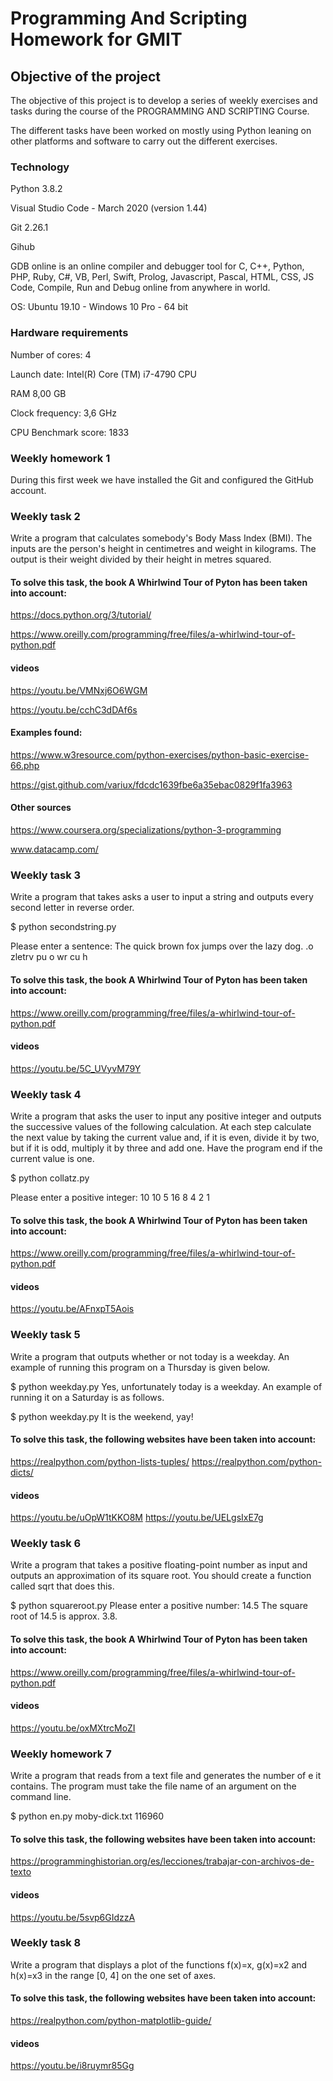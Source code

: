 # Programming And Scripting Homework for GMIT

## Objective of the project

The objective of this project is to develop a series of weekly exercises and tasks during the course of the PROGRAMMING AND SCRIPTING Course.

The different tasks have been worked on mostly using Python leaning on other platforms and software to carry out the different exercises.


### Technology

Python 3.8.2 

Visual Studio Code - March 2020 (version 1.44)

Git 2.26.1

Gihub

GDB online is an online compiler and debugger tool for C, C++, Python, PHP, Ruby, C#, VB, Perl, Swift, Prolog, Javascript, Pascal, HTML, CSS, JS Code, Compile, Run and Debug online from anywhere in world.

OS: Ubuntu 19.10 - Windows 10 Pro - 64 bit 

### Hardware requirements

Number of cores: 4

Launch date: Intel(R) Core (TM) i7-4790 CPU

RAM 8,00 GB

Clock frequency: 3,6 GHz

CPU Benchmark score: 1833


### Weekly homework 1

During this first week we have installed the Git and configured the GitHub account.


### Weekly task 2

Write a program that calculates somebody's Body Mass Index (BMI). The inputs are the person's height in centimetres and weight in kilograms. The output is their weight divided by their height in metres squared.


#### To solve this task, the book A Whirlwind Tour of Pyton has been taken into account:

https://docs.python.org/3/tutorial/

https://www.oreilly.com/programming/free/files/a-whirlwind-tour-of-python.pdf


#### videos

https://youtu.be/VMNxj6O6WGM

https://youtu.be/cchC3dDAf6s

#### Examples found:

https://www.w3resource.com/python-exercises/python-basic-exercise-66.php

https://gist.github.com/variux/fdcdc1639fbe6a35ebac0829f1fa3963

#### Other sources

https://www.coursera.org/specializations/python-3-programming

www.datacamp.com/


### Weekly task 3

Write a program that takes asks a user to input a string and outputs every second letter in reverse order.

$ python secondstring.py

Please enter a sentence: The quick brown fox jumps over the lazy dog.
.o zletrv pu o wr cu h

#### To solve this task, the book A Whirlwind Tour of Pyton has been taken into account:

https://www.oreilly.com/programming/free/files/a-whirlwind-tour-of-python.pdf

#### videos

https://youtu.be/5C_UVyvM79Y

### Weekly task 4

Write a program that asks the user to input any positive integer and outputs the successive values of the following calculation. At each step calculate the next value by taking the current value and, if it is even, divide it by two, but if it is odd, multiply it by three and add one. Have the program end if the current value is one.

$ python collatz.py

Please enter a positive integer: 10
10 5 16 8 4 2 1

#### To solve this task, the book A Whirlwind Tour of Pyton has been taken into account:

https://www.oreilly.com/programming/free/files/a-whirlwind-tour-of-python.pdf

#### videos

https://youtu.be/AFnxpT5Aois

### Weekly task 5

Write a program that outputs whether or not today is a weekday. An example of running this program on a Thursday is given below.

$ python weekday.py
Yes, unfortunately today is a weekday.
An example of running it on a Saturday is as follows.

$ python weekday.py
It is the weekend, yay!

#### To solve this task, the following websites have been taken into account:

https://realpython.com/python-lists-tuples/ 
https://realpython.com/python-dicts/ 

#### videos 

https://youtu.be/uOpW1tKKO8M 
https://youtu.be/UELgsIxE7g

### Weekly task 6

Write a program that takes a positive floating-point number as input and outputs an approximation of its square root. You should create a function called sqrt that does this.

$ python squareroot.py
Please enter a positive number: 14.5
The square root of 14.5 is approx. 3.8.

#### To solve this task, the book A Whirlwind Tour of Pyton has been taken into account:

https://www.oreilly.com/programming/free/files/a-whirlwind-tour-of-python.pdf

#### videos

https://youtu.be/oxMXtrcMoZI


### Weekly homework 7

Write a program that reads from a text file and generates the number of e it contains. The program must take the file name of an argument on the command line.

$ python en.py moby-dick.txt
116960

#### To solve this task, the following websites have been taken into account:

https://programminghistorian.org/es/lecciones/trabajar-con-archivos-de-texto

#### videos

https://youtu.be/5svp6GIdzzA

### Weekly task 8

Write a program that displays a plot of the functions f(x)=x, g(x)=x2 and h(x)=x3 in the range [0, 4] on the one set of axes.

#### To solve this task, the following websites have been taken into account:

https://realpython.com/python-matplotlib-guide/

#### videos

https://youtu.be/i8ruymr85Gg



